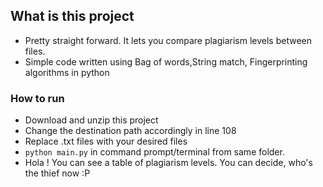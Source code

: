 ## What is this project

* Pretty straight forward. It lets you compare plagiarism levels between files.
* Simple code written using Bag of words,String match, Fingerprinting algorithms in python

### How to run

* Download and unzip this project
* Change the destination path accordingly in line 108
* Replace .txt files with your desired files
* `python main.py` in command prompt/terminal from same folder.
* Hola ! You can see a table of plagiarism levels. You can decide, who's the thief now :P
